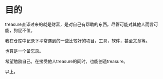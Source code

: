 # 目的

treasure直译过来的就是财富，是对自己有帮助的东西。尽管可能对其他人而言可能，狗屁不值。

我在仓库中记录下平常遇到的一些比较好的项目，工具，软件，甚至文章等。

也算是一个备忘录。

希望勉励自己，在接受他人treasure的同时，也能创造treasure。

以上。
